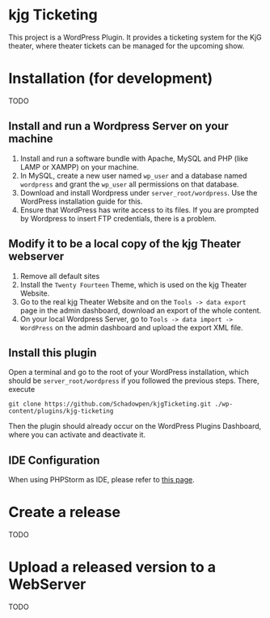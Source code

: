 # kjg Ticketing
This project is a WordPress Plugin.
It provides a ticketing system for the KjG theater, where theater tickets can be managed for the upcoming show.

# Installation (for development)
TODO

## Install and run a Wordpress Server on your machine
1. Install and run a software bundle with Apache, MySQL and PHP (like LAMP or XAMPP) on your machine.
2. In MySQL, create a new user named `wp_user` and a database named `wordpress` and grant the `wp_user` all permissions on that database.
3. Download and install Wordpress under `server_root/wordpress`. Use the WordPress installation guide for this.
4. Ensure that WordPress has write access to its files. If you are prompted by Wordpress to insert FTP credentials, there is a problem.

## Modify it to be a local copy of the kjg Theater webserver
1. Remove all default sites
2. Install the `Twenty Fourteen` Theme, which is used on the kjg Theater Website.
3. Go to the real kjg Theater Website and on the `Tools -> data export` page in the admin dashboard, download an export of the whole content.
4. On your local Wordpress Server, go to `Tools -> data import -> WordPress` on the admin dashboard and upload the export XML file.

## Install this plugin
Open a terminal and go to the root of your WordPress installation, which should be `server_root/wordpress` if you followed the previous steps. There, execute
```
git clone https://github.com/Schadowpen/kjgTicketing.git ./wp-content/plugins/kjg-ticketing
```
Then the plugin should already occur on the WordPress Plugins Dashboard, where you can activate and deactivate it.

## IDE Configuration
When using PHPStorm as IDE, please refer to [this page](https://www.jetbrains.com/help/phpstorm/using-wordpress-content-management-system.html).


# Create a release
TODO

# Upload a released version to a WebServer
TODO
